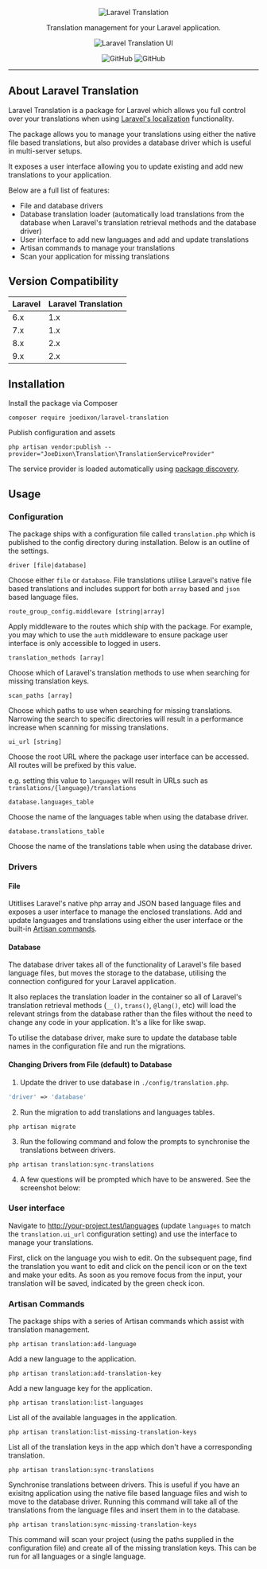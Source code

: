 <div align="center">
  
![Laravel Translation](logo.png)
  
Translation management for your Laravel application.

![Laravel Translation UI](translation.png)

![GitHub](https://img.shields.io/github/checks-status/joedixon/laravel-translation/master?style=for-the-badge)
![GitHub](https://img.shields.io/github/license/joedixon/laravel-translation.svg?style=for-the-badge)

</div>

------

## About Laravel Translation

Laravel Translation is a package for Laravel which allows you full control
over your translations when using [Laravel's
localization](https://laravel.com/docs/5.7/localization) functionality.

The package allows you to manage your translations using either the native file
based translations, but also provides a database driver which is useful in
multi-server setups.

It exposes a user interface allowing you to update existing and add new
translations to your application.

Below are a full list of features:

- File and database drivers
- Database translation loader (automatically load translations from the database
  when Laravel's translation retrieval methods and the database driver)
- User interface to add new languages and add and update translations
- Artisan commands to manage your translations
- Scan your application for missing translations

## Version Compatibility

|    Laravel    | Laravel Translation |
| ------------- | ------------------- |
|      6.x      |          1.x        |
|      7.x      |          1.x        |
|      8.x      |          2.x        |
|      9.x      |          2.x        |

## Installation

Install the package via Composer

`composer require joedixon/laravel-translation`

Publish configuration and assets

`php artisan vendor:publish --provider="JoeDixon\Translation\TranslationServiceProvider"`

The service provider is loaded automatically using [package discovery](https://laravel.com/docs/5.7/packages#package-discovery).

## Usage

### Configuration

The package ships with a configuration file called `translation.php` which is published to the
config directory during installation. Below is an outline of the settings.

```
driver [file|database]
```
Choose either `file` or `database`. File translations utilise Laravel's native
file based translations and includes support for both `array` based and `json` based
language files.

```
route_group_config.middleware [string|array]
```
Apply middleware to the routes which ship with the package. For example, you may
which to use the `auth` middleware to ensure package user interface is only
accessible to logged in users.

```
translation_methods [array]
```
Choose which of Laravel's translation methods to use when searching for missing
translation keys.

```
scan_paths [array]
```
Choose which paths to use when searching for missing translations. Narrowing the
search to specific directories will result in a performance increase when
scanning for missing translations. 

```
ui_url [string]
```
Choose the root URL where the package user interface can be accessed. All routes
will be prefixed by this value.

e.g. setting this value to `languages` will result in URLs such as `translations/{language}/translations`

```
database.languages_table
```
Choose the name of the languages table when using the database driver.

```
database.translations_table
```
Choose the name of the translations table when using the database driver.

### Drivers

#### File
Utitlises Laravel's native php array and JSON based language files and exposes a
user interface to manage the enclosed translations. Add and update languages and translations
using either the user interface or the built-in [Artisan commands](https://laravel.com/docs/5.7/artisan).

#### Database
The database driver takes all of the functionality of Laravel's file based
language files, but moves the storage to the database, utilising the connection
configured for your Laravel application.

It also replaces the translation loader in the container so all of Laravel's
translation retrieval methods (`__()`, `trans()`, `@lang()`, etc) will load the
relevant strings from the database rather than the files without the need to
change any code in your application. It's a like for like swap.

To utilise the database driver, make sure to update the database table names in
the configuration file and run the migrations.

#### Changing Drivers from File (default) to Database

1. Update the driver to use database in `./config/translation.php`.

```php
'driver' => 'database'
```

2. Run the migration to add translations and languages tables.

```shell
php artisan migrate
```

3. Run the following command and folow the prompts to synchronise the translations between drivers.

```shell
php artisan translation:sync-translations
```

4. A few questions will be prompted which have to be answered. See the screenshot below:

### User interface
Navigate to http://your-project.test/languages (update `languages` to match the
`translation.ui_url` configuration setting) and use the interface to manage
your translations.

First, click on the language you wish to edit. On the subsequent page, find the
translation you want to edit and click on the pencil icon or on the text and
make your edits. As soon as you remove focus from the input, your translation
will be saved, indicated by the green check icon.

### Artisan Commands
The package ships with a series of Artisan commands which assist with
translation management.

```
php artisan translation:add-language
```                  
Add a new language to the application.
  
```
php artisan translation:add-translation-key
```            
Add a new language key for the application.
  
```
php artisan translation:list-languages
```
List all of the available languages in the application.
  
```
php artisan translation:list-missing-translation-keys
```
List all of the translation keys in the app which don't have a corresponding translation.
  
```
php artisan translation:sync-translations
```             
Synchronise translations between drivers. This is useful if you have an exisitng
application using the native file based language files and wish to move to the
database driver. Running this command will take all of the translations from the
language files and insert them in to the database.

```
php artisan translation:sync-missing-translation-keys
```
This command will scan your project (using the paths supplied in the
configuration file) and create all of the missing translation keys. This can be
run for all languages or a single language.

